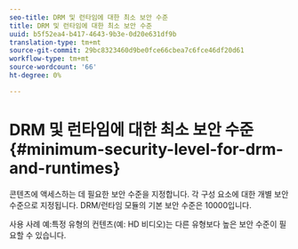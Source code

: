 ```yaml
---
seo-title: DRM 및 런타임에 대한 최소 보안 수준
title: DRM 및 런타임에 대한 최소 보안 수준
uuid: b5f52ea4-b417-4643-9b3e-0d20e631df9b
translation-type: tm+mt
source-git-commit: 29bc8323460d9be0fce66cbea7c6fce46df20d61
workflow-type: tm+mt
source-wordcount: '66'
ht-degree: 0%

---
```



# DRM 및 런타임에 대한 최소 보안 수준 {#minimum-security-level-for-drm-and-runtimes}

콘텐츠에 액세스하는 데 필요한 보안 수준을 지정합니다. 각 구성 요소에 대한 개별 보안 수준으로 지정됩니다. DRM/런타임 모듈의 기본 보안 수준은 10000입니다.

사용 사례 예:특정 유형의 컨텐츠(예: HD 비디오)는 다른 유형보다 높은 보안 수준이 필요할 수 있습니다.
